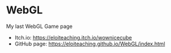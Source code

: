# WebGL
My last WebGL Game page

- Itch.io: https://eloiteaching.itch.io/wownicecube
- GitHub page: https://eloiteaching.github.io/WebGL/index.html
